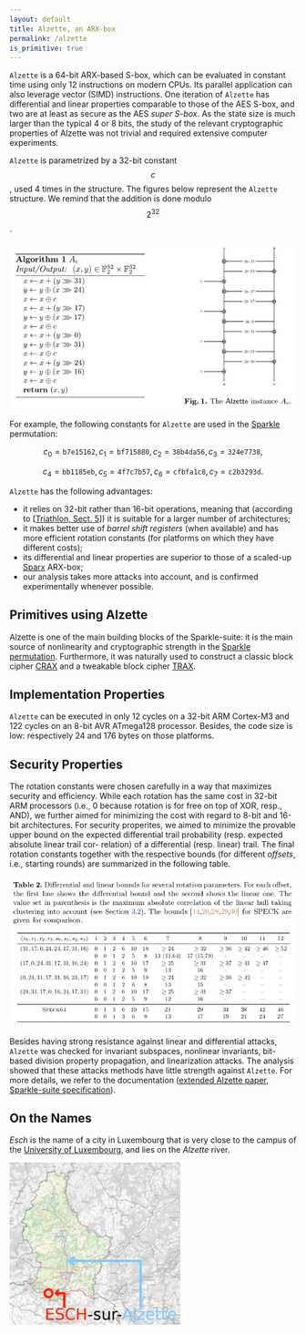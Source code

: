 ```yaml
---
layout: default
title: Alzette, an ARX-box
permalink: /alzette
is_primitive: true
---
```


`Alzette` is a 64-bit ARX-based S-box, which can be evaluated in constant time using only 12 instructions on modern CPUs. Its parallel application can also leverage vector (SIMD) instructions. One iteration of `Alzette` has differential and linear properties comparable to those of the AES S-box, and two are at least as secure as the AES *super S-box*. As the state size is much larger than the typical 4 or 8 bits, the study of the relevant cryptographic properties of Alzette was not trivial and required extensive computer experiments.

`Alzette` is parametrized by a 32-bit constant $$c$$, used 4 times in the structure.
The figures below represent the `Alzette` structure. We remind that the addition is done modulo $$2^{32}$$.

<img src="/assets/alzette-alg-fig.png" alt="The `Alzette` transformation" />

For example, the following constants for `Alzette` are used in the [Sparkle](/sparkle) permutation:

$$
c_0 = \mathtt{b7e15162}, c_1 = \mathtt{bf715880}, c_2 = \mathtt{38b4da56}, c_3 = \mathtt{324e7738},
$$

$$
c_4 = \mathtt{bb1185eb}, c_5 = \mathtt{4f7c7b57}, c_6 = \mathtt{cfbfa1c8}, c_7 = \mathtt{c2b3293d}.
$$

`Alzette` has the following advantages:

- it relies on 32-bit rather than 16-bit operations, meaning that (according to
[[Triathlon, Sect. 5](https://link.springer.com/article/10.1007/s13389-018-0193-x)]) it is suitable for a larger number of architectures;
- it makes better use of *barrel shift registers* (when available) and has more
efficient rotation constants (for platforms on which they have different costs);
- its differential and linear properties are superior to those of a scaled-up
[Sparx](https://cryptolux.org/index.php/SPARX) ARX-box;
- our analysis takes more attacks into account, and is confirmed experimentally
whenever possible.

## Primitives using Alzette

Alzette is one of the main building blocks of the Sparkle-suite: it is the main source of nonlinearity and cryptographic strength in the [Sparkle permutation](/sparkle). Furthermore, it was naturally used to construct a classic block cipher [CRAX](/crax) and a tweakable block cipher [TRAX](/trax).

## Implementation Properties

`Alzette` can be executed in only 12 cycles on a
32-bit ARM Cortex-M3 and 122 cycles on an 8-bit AVR ATmega128 processor.
Besides, the code size is low: respectively 24 and 176 bytes on those platforms.

## Security Properties

The rotation constants were chosen carefully in a way that maximizes security and efficiency. While each rotation has the same cost in 32-bit ARM processors (i.e., 0 because rotation is for free on top of XOR, resp., AND), we further aimed for minimizing the cost with regard to 8-bit and 16-bit architectures. For security properites, we aimed to minimize the provable upper bound on the
expected differential trail probability (resp. expected absolute linear trail cor-
relation) of a differential (resp. linear) trail. The final rotation constants together with the respective bounds (for different *offsets*, i.e., starting rounds) are summarized in the following table.

<img src="/assets/alzette-bounds.png" alt="The `Alzette` transformation" />

Besides having strong resistance against linear and differential attacks, `Alzette` was checked for invariant subspaces, nonlinear invariants, bit-based division property propagation, and linearization attacks. The analysis showed that these attacks methods have little strength against `Alzette`. For more details, we refer to the documentation ([extended Alzette paper](https://ia.cr/2019/1378), [Sparkle-suite specification](/assets/sparkle-specification-latest.pdf)).


## On the Names

*Esch* is the name of a city in Luxembourg that is very close to the campus of the [University of Luxembourg](https://wwwen.uni.lu/), and lies on the *Alzette* river.

<img src="/assets/alzette-desature-esch.png" width="300" alt="Map of Luxembourg" />